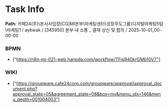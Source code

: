 # Task Info

**Path:** 카페24(주)\본사사업장\[CG]MI본부\마케팅센터\성장주도그룹\디지털마케팅5팀\마케팅1 / aykwak / [345950] 본부 내 소통 _ 결재 상신 및 합의 / 2025-10-01_00-00-00

### BPMN
- ["https://n8n-mi-021-web.hanpda.com/workflow/TFqj940krGMb10V7"]

### WIKI
- ["https://groupware.cafe24corp.com/groupware/approval/approval_document.php?approval_state=05&agreement_state=08&box=my&menu_idx=146&menu_depth=001004003"]

